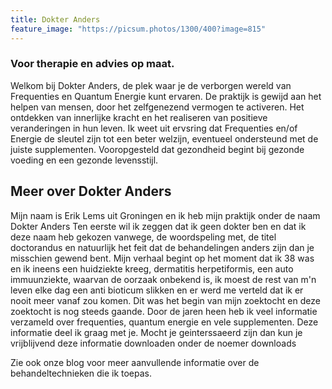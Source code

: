 ```yaml
---
title: Dokter Anders
feature_image: "https://picsum.photos/1300/400?image=815"
---
```

### Voor therapie en advies op maat.

Welkom bij Dokter Anders, de plek waar je de verborgen wereld van Frequenties en Quantum Energie kunt ervaren. De praktijk is gewijd aan het helpen van mensen, door het zelfgenezend vermogen te activeren. Het ontdekken van innerlijke kracht en het realiseren van positieve veranderingen in hun leven. Ik weet uit ervsring dat Frequenties en/of Energie de sleutel zijn tot een beter welzijn, eventueel ondersteund met de juiste supplementen.
Vooropgesteld dat gezondheid begint bij gezonde voeding en een gezonde levensstijl.

## Meer over Dokter Anders

Mijn naam is Erik Lems uit Groningen en ik heb mijn praktijk onder de naam Dokter Anders
Ten eerste wil ik zeggen dat ik geen dokter ben en dat ik deze naam heb gekozen vanwege, de woordspeling met, de titel doctorandus en natuurlijk het feit dat de behandelingen anders zijn dan je misschien gewend bent.
Mijn verhaal begint op het moment dat ik 38 was en ik ineens een huidziekte kreeg, dermatitis herpetiformis, een auto immuunziekte, waarvan de oorzaak onbekend is, ik moest de rest van m'n leven elke dag een anti bioticum slikken en er werd me verteld dat ik er nooit meer vanaf zou komen.
Dit was het begin van mijn zoektocht en deze zoektocht is nog steeds gaande. Door de jaren heen heb ik veel informatie verzameld over frequenties, quantum energie en vele supplementen. 
Deze informatie deel ik graag met je. Mocht je geinterssaeerd zijn  dan kun je vrijblijvend deze informatie downloaden onder de noemer downloads


Zie ook onze blog voor meer aanvullende informatie over de behandeltechnieken die ik toepas.

